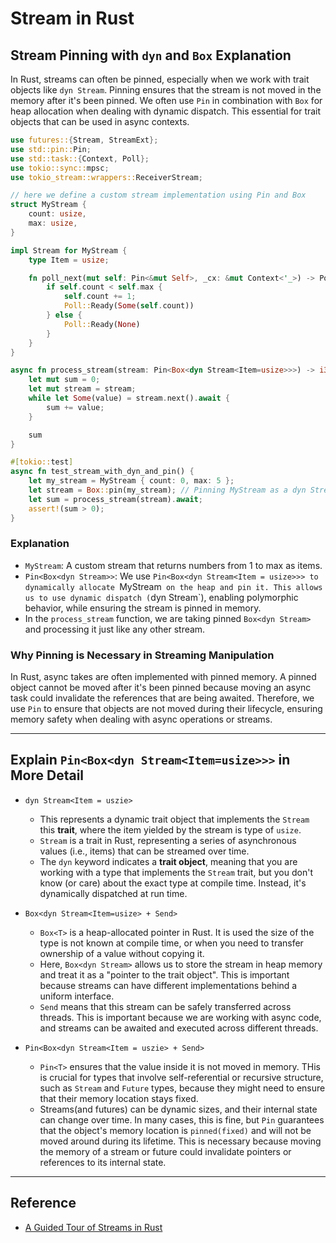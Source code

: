# Stream in Rust

## Stream Pinning with `dyn` and `Box` Explanation

In Rust, streams can often be pinned, especially when we work with trait objects like `dyn Stream`.
Pinning ensures that the stream is not moved in the memory after it's been pinned.
We often use `Pin` in combination with `Box` for heap allocation when dealing with dynamic dispatch. This essential for
trait objects that can be used in async contexts.

```rust
use futures::{Stream, StreamExt};
use std::pin::Pin;
use std::task::{Context, Poll};
use tokio::sync::mpsc;
use tokio_stream::wrappers::ReceiverStream;

// here we define a custom stream implementation using Pin and Box 
struct MyStream {
    count: usize,
    max: usize,
}

impl Stream for MyStream {
    type Item = usize;

    fn poll_next(mut self: Pin<&mut Self>, _cx: &mut Context<'_>) -> Poll<Option<Self::Item>> {
        if self.count < self.max {
            self.count += 1;
            Poll::Ready(Some(self.count))
        } else {
            Poll::Ready(None)
        }
    }
}

async fn process_stream(stream: Pin<Box<dyn Stream<Item=usize>>>) -> i32 {
    let mut sum = 0;
    let mut stream = stream;
    while let Some(value) = stream.next().await {
        sum += value;
    }

    sum
}

#[tokio::test]
async fn test_stream_with_dyn_and_pin() {
    let my_stream = MyStream { count: 0, max: 5 };
    let stream = Box::pin(my_stream); // Pinning MyStream as a dyn Stream 
    let sum = process_stream(stream).await;
    assert!(sum > 0);
}
```

### Explanation

- `MyStream`: A custom stream that returns numbers from 1 to max as items.
- `Pin<Box<dyn Stream>>`: We use `Pin<Box<dyn Stream<Item = usize>>> to dynamically allocate `MyStream` on the heap and
  pin it. This allows us to use dynamic dispatch (`dyn Stream`), enabling polymorphic behavior, while ensuring the
  stream is pinned in memory.
- In the `process_stream` function, we are taking pinned `Box<dyn Stream>` and processing it just like any other stream.

### Why Pinning is Necessary in Streaming Manipulation

In Rust, async takes are often implemented with pinned memory. A pinned object cannot be moved after it's been pinned
because moving an async task could invalidate the references that are being awaited. Therefore, we use `Pin` to ensure
that objects are not moved during their lifecycle, ensuring memory safety when dealing with async operations or streams.

---

## Explain `Pin<Box<dyn Stream<Item=usize>>>` in More Detail

- `dyn Stream<Item = uszie>`
    - This represents a dynamic trait object that implements the `Stream` this **trait**, where the item yielded by the
      stream is type of `usize`.
    - `Stream` is a trait in Rust, representing a series of asynchronous values (i.e., items) that can be streamed over
      time.
    - The `dyn` keyword indicates a **trait object**, meaning that you are working with a type that implements the
      `Stream` trait, but you don't know (or care) about the exact type at compile time. Instead, it's dynamically
      dispatched at run time.
- `Box<dyn Stream<Item=usize> + Send>`
    - `Box<T>` is a heap-allocated pointer in Rust. It is used the size of the type is not known at compile time, or
      when you need to transfer ownership of a value without copying it.
    - Here, `Box<dyn Stream>` allows us to store the stream in heap memory and treat it as a "pointer to the trait
      object". This is important because streams can have different implementations behind a uniform interface.
    - `Send` means that this stream can be safely transferred across threads. This is important because we are working
      with async code, and streams can be awaited and executed across different threads.

- `Pin<Box<dyn Stream<Item = uszie> + Send>`
    - `Pin<T>` ensures that the value inside it is not moved in memory. THis is crucial for types that involve
      self-referential or recursive structure, such as `Stream` and `Future` types, because they might need to ensure
      that their memory location stays fixed.
    - Streams(and futures) can be dynamic sizes, and their internal state can change over time. In many cases, this is
      fine, but `Pin` guarantees that the object's memory location is `pinned(fixed)` and will not be moved around
      during its lifetime. This is necessary because moving the memory of a stream or future could invalidate pointers
      or references to its internal state.

---

## Reference

- [A Guided Tour of Streams in Rust](https://www.qovery.com/blog/a-guided-tour-of-streams-in-rust/)
